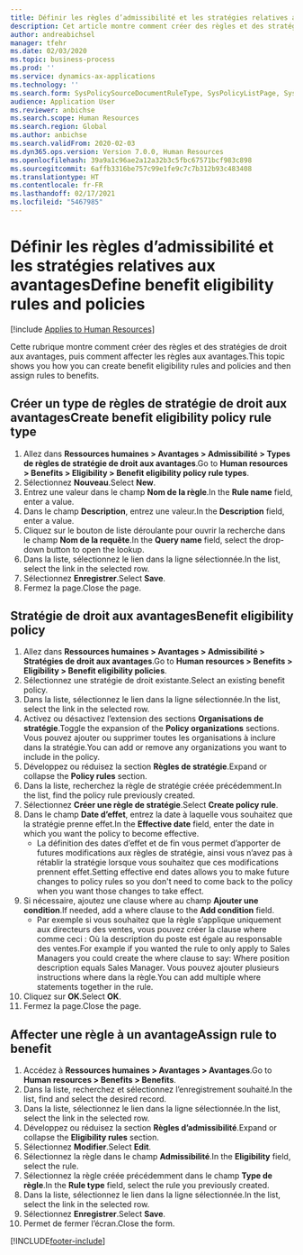 ```yaml
---
title: Définir les règles d’admissibilité et les stratégies relatives aux avantages
description: Cet article montre comment créer des règles et des stratégies de droit aux avantages, puis comment affecter les règles aux avantages.
author: andreabichsel
manager: tfehr
ms.date: 02/03/2020
ms.topic: business-process
ms.prod: ''
ms.service: dynamics-ax-applications
ms.technology: ''
ms.search.form: SysPolicySourceDocumentRuleType, SysPolicyListPage, SysPolicy, HcmBenefitEligibilityPolicy, HcmBenefit, BenefitWorkspace, HcmBenefitSummaryPart
audience: Application User
ms.reviewer: anbichse
ms.search.scope: Human Resources
ms.search.region: Global
ms.author: anbichse
ms.search.validFrom: 2020-02-03
ms.dyn365.ops.version: Version 7.0.0, Human Resources
ms.openlocfilehash: 39a9a1c96ae2a12a32b3c5fbc67571bcf983c898
ms.sourcegitcommit: 6affb3316be757c99e1fe9c7c7b312b93c483408
ms.translationtype: HT
ms.contentlocale: fr-FR
ms.lasthandoff: 02/17/2021
ms.locfileid: "5467985"
---
```

# <a name="define-benefit-eligibility-rules-and-policies"></a><span data-ttu-id="ab6eb-103">Définir les règles d’admissibilité et les stratégies relatives aux avantages</span><span class="sxs-lookup"><span data-stu-id="ab6eb-103">Define benefit eligibility rules and policies</span></span>

[!include [Applies to Human Resources](../includes/applies-to-hr.md)]

<span data-ttu-id="ab6eb-104">Cette rubrique montre comment créer des règles et des stratégies de droit aux avantages, puis comment affecter les règles aux avantages.</span><span class="sxs-lookup"><span data-stu-id="ab6eb-104">This topic shows you how you can create benefit eligibility rules and policies and then assign rules to benefits.</span></span>  

## <a name="create-benefit-eligibility-policy-rule-type"></a><span data-ttu-id="ab6eb-105">Créer un type de règles de stratégie de droit aux avantages</span><span class="sxs-lookup"><span data-stu-id="ab6eb-105">Create benefit eligibility policy rule type</span></span>

1. <span data-ttu-id="ab6eb-106">Allez dans **Ressources humaines > Avantages > Admissibilité > Types de règles de stratégie de droit aux avantages**.</span><span class="sxs-lookup"><span data-stu-id="ab6eb-106">Go to **Human resources > Benefits > Eligibility > Benefit eligibility policy rule types**.</span></span>
2. <span data-ttu-id="ab6eb-107">Sélectionnez **Nouveau**.</span><span class="sxs-lookup"><span data-stu-id="ab6eb-107">Select **New**.</span></span>
3. <span data-ttu-id="ab6eb-108">Entrez une valeur dans le champ **Nom de la règle**.</span><span class="sxs-lookup"><span data-stu-id="ab6eb-108">In the **Rule name** field, enter a value.</span></span>
4. <span data-ttu-id="ab6eb-109">Dans le champ **Description**, entrez une valeur.</span><span class="sxs-lookup"><span data-stu-id="ab6eb-109">In the **Description** field, enter a value.</span></span>
5. <span data-ttu-id="ab6eb-110">Cliquez sur le bouton de liste déroulante pour ouvrir la recherche dans le champ **Nom de la requête**.</span><span class="sxs-lookup"><span data-stu-id="ab6eb-110">In the **Query name** field, select the drop-down button to open the lookup.</span></span>
6. <span data-ttu-id="ab6eb-111">Dans la liste, sélectionnez le lien dans la ligne sélectionnée.</span><span class="sxs-lookup"><span data-stu-id="ab6eb-111">In the list, select the link in the selected row.</span></span>
7. <span data-ttu-id="ab6eb-112">Sélectionnez **Enregistrer**.</span><span class="sxs-lookup"><span data-stu-id="ab6eb-112">Select **Save**.</span></span>
8. <span data-ttu-id="ab6eb-113">Fermez la page.</span><span class="sxs-lookup"><span data-stu-id="ab6eb-113">Close the page.</span></span>

## <a name="benefit-eligibility-policy"></a><span data-ttu-id="ab6eb-114">Stratégie de droit aux avantages</span><span class="sxs-lookup"><span data-stu-id="ab6eb-114">Benefit eligibility policy</span></span>

1. <span data-ttu-id="ab6eb-115">Allez dans **Ressources humaines > Avantages > Admissibilité > Stratégies de droit aux avantages**.</span><span class="sxs-lookup"><span data-stu-id="ab6eb-115">Go to **Human resources > Benefits > Eligibility > Benefit eligibility policies**.</span></span>
2. <span data-ttu-id="ab6eb-116">Sélectionnez une stratégie de droit existante.</span><span class="sxs-lookup"><span data-stu-id="ab6eb-116">Select an existing benefit policy.</span></span>
3. <span data-ttu-id="ab6eb-117">Dans la liste, sélectionnez le lien dans la ligne sélectionnée.</span><span class="sxs-lookup"><span data-stu-id="ab6eb-117">In the list, select the link in the selected row.</span></span>
4. <span data-ttu-id="ab6eb-118">Activez ou désactivez l’extension des sections **Organisations de stratégie**.</span><span class="sxs-lookup"><span data-stu-id="ab6eb-118">Toggle the expansion of the **Policy organizations** sections.</span></span> <span data-ttu-id="ab6eb-119">Vous pouvez ajouter ou supprimer toutes les organisations à inclure dans la stratégie.</span><span class="sxs-lookup"><span data-stu-id="ab6eb-119">You can add or remove any organizations you want to include in the policy.</span></span>
5. <span data-ttu-id="ab6eb-120">Développez ou réduisez la section **Règles de stratégie**.</span><span class="sxs-lookup"><span data-stu-id="ab6eb-120">Expand or collapse the **Policy rules** section.</span></span>
6. <span data-ttu-id="ab6eb-121">Dans la liste, recherchez la règle de stratégie créée précédemment.</span><span class="sxs-lookup"><span data-stu-id="ab6eb-121">In the list, find the policy rule previously created.</span></span>
7. <span data-ttu-id="ab6eb-122">Sélectionnez **Créer une règle de stratégie**.</span><span class="sxs-lookup"><span data-stu-id="ab6eb-122">Select **Create policy rule**.</span></span>
8. <span data-ttu-id="ab6eb-123">Dans le champ **Date d’effet**, entrez la date à laquelle vous souhaitez que la stratégie prenne effet.</span><span class="sxs-lookup"><span data-stu-id="ab6eb-123">In the **Effective date** field, enter the date in which you want the policy to become effective.</span></span>
    * <span data-ttu-id="ab6eb-124">La définition des dates d’effet et de fin vous permet d’apporter de futures modifications aux règles de stratégie, ainsi vous n’avez pas à rétablir la stratégie lorsque vous souhaitez que ces modifications prennent effet.</span><span class="sxs-lookup"><span data-stu-id="ab6eb-124">Setting effective end dates allows you to make future changes to policy rules so you don't need to come back to the policy when you want those changes to take effect.</span></span>  
9. <span data-ttu-id="ab6eb-125">Si nécessaire, ajoutez une clause where au champ **Ajouter une condition**.</span><span class="sxs-lookup"><span data-stu-id="ab6eb-125">If needed, add a where clause to the **Add condition** field.</span></span>
    * <span data-ttu-id="ab6eb-126">Par exemple si vous souhaitez que la règle s’applique uniquement aux directeurs des ventes, vous pouvez créer la clause where comme ceci : Où la description du poste est égale au responsable des ventes.</span><span class="sxs-lookup"><span data-stu-id="ab6eb-126">For example if you wanted the rule to only apply to Sales Managers you could create the where clause to say: Where position description equals Sales Manager.</span></span> <span data-ttu-id="ab6eb-127">Vous pouvez ajouter plusieurs instructions where dans la règle.</span><span class="sxs-lookup"><span data-stu-id="ab6eb-127">You can add multiple where statements together in the rule.</span></span>  
10. <span data-ttu-id="ab6eb-128">Cliquez sur **OK**.</span><span class="sxs-lookup"><span data-stu-id="ab6eb-128">Select **OK**.</span></span>
11. <span data-ttu-id="ab6eb-129">Fermez la page.</span><span class="sxs-lookup"><span data-stu-id="ab6eb-129">Close the page.</span></span>

## <a name="assign-rule-to-benefit"></a><span data-ttu-id="ab6eb-130">Affecter une règle à un avantage</span><span class="sxs-lookup"><span data-stu-id="ab6eb-130">Assign rule to benefit</span></span>

1. <span data-ttu-id="ab6eb-131">Accédez à **Ressources humaines > Avantages > Avantages**.</span><span class="sxs-lookup"><span data-stu-id="ab6eb-131">Go to **Human resources > Benefits > Benefits**.</span></span>
2. <span data-ttu-id="ab6eb-132">Dans la liste, recherchez et sélectionnez l’enregistrement souhaité.</span><span class="sxs-lookup"><span data-stu-id="ab6eb-132">In the list, find and select the desired record.</span></span>
3. <span data-ttu-id="ab6eb-133">Dans la liste, sélectionnez le lien dans la ligne sélectionnée.</span><span class="sxs-lookup"><span data-stu-id="ab6eb-133">In the list, select the link in the selected row.</span></span>
4. <span data-ttu-id="ab6eb-134">Développez ou réduisez la section **Règles d’admissibilité**.</span><span class="sxs-lookup"><span data-stu-id="ab6eb-134">Expand or collapse the **Eligibility rules** section.</span></span>
5. <span data-ttu-id="ab6eb-135">Sélectionnez **Modifier**.</span><span class="sxs-lookup"><span data-stu-id="ab6eb-135">Select **Edit**.</span></span>
6. <span data-ttu-id="ab6eb-136">Sélectionnez la règle dans le champ **Admissibilité**.</span><span class="sxs-lookup"><span data-stu-id="ab6eb-136">In the **Eligibility** field, select the rule.</span></span>
7. <span data-ttu-id="ab6eb-137">Sélectionnez la règle créée précédemment dans le champ **Type de règle**.</span><span class="sxs-lookup"><span data-stu-id="ab6eb-137">In the **Rule type** field, select the rule you previously created.</span></span>
9. <span data-ttu-id="ab6eb-138">Dans la liste, sélectionnez le lien dans la ligne sélectionnée.</span><span class="sxs-lookup"><span data-stu-id="ab6eb-138">In the list, select the link in the selected row.</span></span>
10. <span data-ttu-id="ab6eb-139">Sélectionnez **Enregistrer**.</span><span class="sxs-lookup"><span data-stu-id="ab6eb-139">Select **Save**.</span></span>
11. <span data-ttu-id="ab6eb-140">Permet de fermer l’écran.</span><span class="sxs-lookup"><span data-stu-id="ab6eb-140">Close the form.</span></span>



[!INCLUDE[footer-include](../includes/footer-banner.md)]
